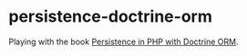 # persistence-doctrine-orm

Playing with the book [Persistence in PHP with Doctrine ORM](https://www.packtpub.com/web-development/persistence-php-doctrine-orm).
